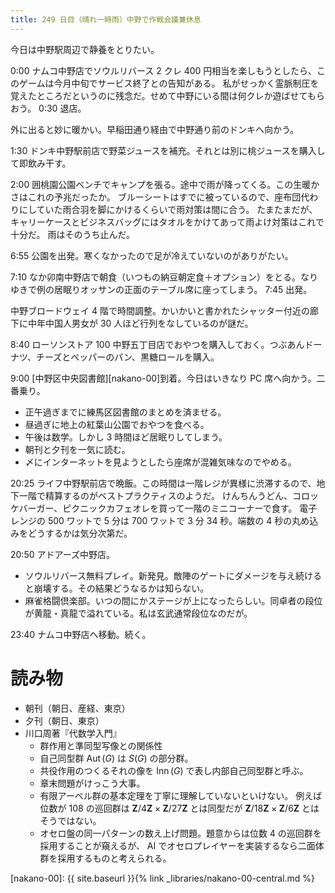```yaml
---
title: 249 日目（晴れ一時雨）中野で作戦会議兼休息
---
```


今日は中野駅周辺で静養をとりたい。

0:00 ナムコ中野店でソウルリバース 2 クレ 400 円相当を楽しもうとしたら、このゲームは今月中旬でサービス終了との告知がある。
私がせっかく霊脈制圧を覚えたところだというのに残念だ。せめて中野にいる間は何クレか遊ばせてもらおう。
0:30 退店。

外に出ると妙に暖かい。早稲田通り経由で中野通り前のドンキへ向かう。

1:30 ドンキ中野駅前店で野菜ジュースを補充。それとは別に桃ジュースを購入して即飲み干す。

2:00 囲桃園公園ベンチでキャンプを張る。途中で雨が降ってくる。この生暖かさはこれの予兆だったか。
ブルーシートはすでに被っているので、座布団代わりにしていた雨合羽を脚にかけるくらいで雨対策は間に合う。
たまたまだが、キャリーケースとビジネスバッグにはタオルをかけてあって雨よけ対策はこれで十分だ。
雨はそのうち止んだ。

6:55 公園を出発。寒くなかったので足が冷えていないのがありがたい。

7:10 なか卯南中野店で朝食（いつもの納豆朝定食＋オプション）をとる。なりゆきで例の居眠りオッサンの正面のテーブル席に座ってしまう。
7:45 出発。

中野ブロードウェイ 4 階で時間調整。かいかいと書かれたシャッター付近の廊下に中年中国人男女が 30 人ほど行列をなしているのが謎だ。

8:40 ローソンストア 100 中野五丁目店でおやつを購入しておく。つぶあんドーナツ、チーズとペッパーのパン、黒糖ロールを購入。

9:00 [中野区中央図書館][nakano-00]到着。今日はいきなり PC 席へ向かう。二番乗り。
* 正午過ぎまでに練馬区図書館のまとめを済ませる。
* 昼過ぎに地上の紅葉山公園でおやつを食べる。
* 午後は数学。しかし 3 時間ほど居眠りしてしまう。
* 朝刊と夕刊を一気に読む。
* 〆にインターネットを見ようとしたら座席が混雑気味なのでやめる。

20:25 ライフ中野駅前店で晩飯。この時間は一階レジが異様に渋滞するので、地下一階で精算するのがベストプラクティスのようだ。
けんちんうどん、コロッケバーガー、ピクニックカフェオレを買って一階のミニコーナーで食す。
電子レンジの 500 ワットで 5 分は 700 ワットで 3 分 34 秒。端数の 4 秒の丸め込みをどうするかは気分次第だ。

20:50 アドアーズ中野店。
* ソウルリバース無料プレイ。新発見。敵陣のゲートにダメージを与え続けると崩壊する。その結果どうなるかは知らない。
* 麻雀格闘倶楽部。いつの間にかステージが上になったらしい。同卓者の段位が黄龍・真龍で溢れている。私は玄武通常段位なのだが。

23:40 ナムコ中野店へ移動。続く。

# 読み物

* 朝刊（朝日、産経、東京）
* 夕刊（朝日、東京）
* 川口周著『代数学入門』
  * 群作用と準同型写像との関係性
  * 自己同型群 $\operatorname{Aut}(G)$ は $S(G)$ の部分群。
  * 共役作用のつくるそれの像を $\operatorname{Inn}(G)$ で表し内部自己同型群と呼ぶ。
  * 章末問題がけっこう大事。
  * 有限アーベル群の基本定理を丁寧に理解していないといけない。
    例えば位数が 108 の巡回群は $\mathbf{Z}/4 \mathbf{Z} \times \mathbf{Z}/27 \mathbf{Z}$ とは同型だが
    $\mathbf{Z}/18 \mathbf{Z} \times \mathbf{Z}/6 \mathbf{Z}$ とはそうではない。
  * オセロ盤の同一パターンの数え上げ問題。題意からは位数 4 の巡回群を採用することが窺えるが、
    AI でオセロプレイヤーを実装するなら二面体群を採用するものと考えられる。


[nakano-00]: {{ site.baseurl }}{% link _libraries/nakano-00-central.md %}
